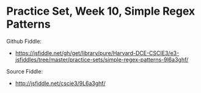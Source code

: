 # Practice Set, Week 10, Simple Regex Patterns

Github Fiddle:
- https://jsfiddle.net/gh/get/library/pure/Harvard-DCE-CSCIE3/e3-jsfiddles/tree/master/practice-sets/simple-regex-patterns-9l6a3ghf/

Source Fiddle:
- http://jsfiddle.net/cscie3/9L6a3ghf/

